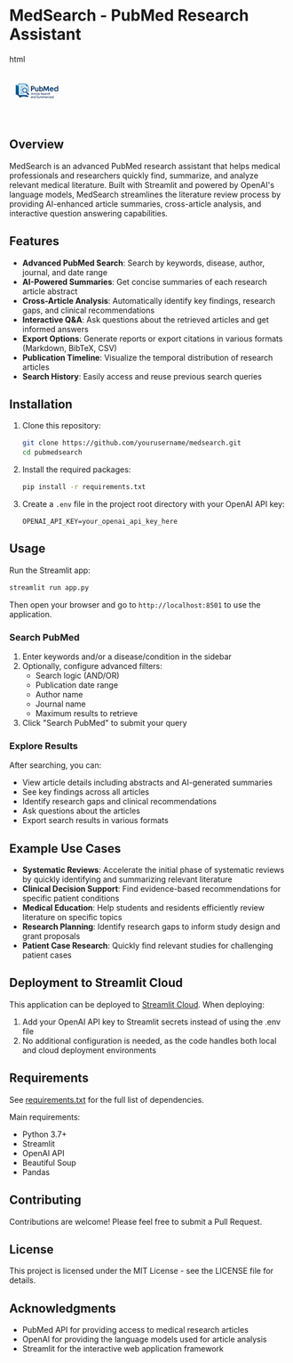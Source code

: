 # MedSearch - PubMed Research Assistant


html<br><img src="logo.png" alt="MedSearch Logo" width="100">

## Overview

MedSearch is an advanced PubMed research assistant that helps medical professionals and researchers quickly find, summarize, and analyze relevant medical literature. Built with Streamlit and powered by OpenAI's language models, MedSearch streamlines the literature review process by providing AI-enhanced article summaries, cross-article analysis, and interactive question answering capabilities.

## Features

- **Advanced PubMed Search**: Search by keywords, disease, author, journal, and date range
- **AI-Powered Summaries**: Get concise summaries of each research article abstract
- **Cross-Article Analysis**: Automatically identify key findings, research gaps, and clinical recommendations
- **Interactive Q&A**: Ask questions about the retrieved articles and get informed answers
- **Export Options**: Generate reports or export citations in various formats (Markdown, BibTeX, CSV)
- **Publication Timeline**: Visualize the temporal distribution of research articles
- **Search History**: Easily access and reuse previous search queries

## Installation

1. Clone this repository:
   ```bash
   git clone https://github.com/yourusername/medsearch.git
   cd pubmedsearch
   ```

2. Install the required packages:
   ```bash
   pip install -r requirements.txt
   ```

3. Create a `.env` file in the project root directory with your OpenAI API key:
   ```
   OPENAI_API_KEY=your_openai_api_key_here
   ```

## Usage

Run the Streamlit app:
```bash
streamlit run app.py
```

Then open your browser and go to `http://localhost:8501` to use the application.

### Search PubMed

1. Enter keywords and/or a disease/condition in the sidebar
2. Optionally, configure advanced filters:
   - Search logic (AND/OR)
   - Publication date range
   - Author name
   - Journal name
   - Maximum results to retrieve
3. Click "Search PubMed" to submit your query

### Explore Results

After searching, you can:
- View article details including abstracts and AI-generated summaries
- See key findings across all articles
- Identify research gaps and clinical recommendations
- Ask questions about the articles
- Export search results in various formats

## Example Use Cases

- **Systematic Reviews**: Accelerate the initial phase of systematic reviews by quickly identifying and summarizing relevant literature
- **Clinical Decision Support**: Find evidence-based recommendations for specific patient conditions
- **Medical Education**: Help students and residents efficiently review literature on specific topics
- **Research Planning**: Identify research gaps to inform study design and grant proposals
- **Patient Case Research**: Quickly find relevant studies for challenging patient cases

## Deployment to Streamlit Cloud

This application can be deployed to [Streamlit Cloud]([https://streamlit.io/cloud](https://noor-pubmed-summarizer.streamlit.app/)). When deploying:

1. Add your OpenAI API key to Streamlit secrets instead of using the .env file
2. No additional configuration is needed, as the code handles both local and cloud deployment environments

## Requirements

See [requirements.txt](requirements.txt) for the full list of dependencies.

Main requirements:
- Python 3.7+
- Streamlit
- OpenAI API
- Beautiful Soup
- Pandas

## Contributing

Contributions are welcome! Please feel free to submit a Pull Request.

## License

This project is licensed under the MIT License - see the LICENSE file for details.

## Acknowledgments

- PubMed API for providing access to medical research articles
- OpenAI for providing the language models used for article analysis
- Streamlit for the interactive web application framework
